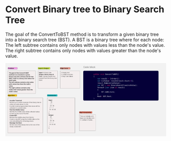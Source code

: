 # Convert Binary tree to Binary Search Tree

The goal of the ConvertToBST method is to transform a given binary tree into a binary search tree (BST). A BST is a binary tree where for each node:
The left subtree contains only nodes with values less than the node's value.
The right subtree contains only nodes with values greater than the node's value.

![Whiteboard](./Whiteboard.png)

